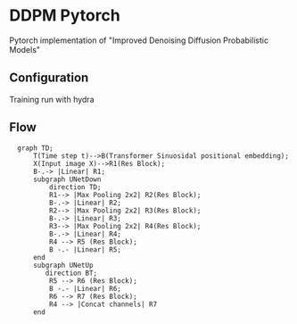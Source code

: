 # DDPM Pytorch

Pytorch implementation of "Improved Denoising Diffusion Probabilistic Models"

## Configuration

Training run with hydra

## Flow

```mermaid
  graph TD;
      T(Time step t)-->B(Transformer Sinuosidal positional embedding);
      X(Input image X)-->R1(Res Block);
      B-.-> |Linear| R1;
      subgraph UNetDown
          direction TD;
          R1--> |Max Pooling 2x2| R2(Res Block);
          B-.-> |Linear| R2;
          R2--> |Max Pooling 2x2| R3(Res Block);
          B-.-> |Linear| R3;
          R3--> |Max Pooling 2x2| R4(Res Block);
          B-.-> |Linear| R4;
          R4 --> R5 (Res Block);
          B -.- |Linear| R5;
      end
      subgraph UNetUp
         direction BT;
          R5 --> R6 (Res Block);
          B -.- |Linear| R6;
          R6 --> R7 (Res Block);
          R4 --> |Concat channels| R7
      end


```
